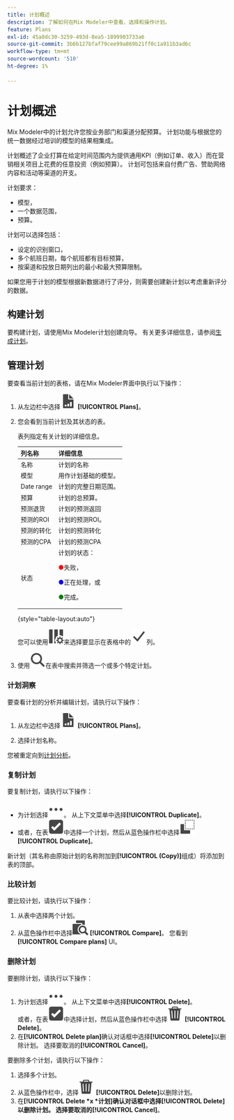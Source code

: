 ```yaml
---
title: 计划概述
description: 了解如何在Mix Modeler中查看、选择和操作计划。
feature: Plans
exl-id: 45a8dc30-3259-493d-8ea5-1899903733a6
source-git-commit: 3b6b127bfaf79cee99a869b21ff0c1a911b3ad6c
workflow-type: tm+mt
source-wordcount: '510'
ht-degree: 1%

---
```


# 计划概述

Mix Modeler中的计划允许您按业务部门和渠道分配预算。 计划功能与根据您的统一数据经过培训的模型的结果相集成。

计划概述了企业打算在给定时间范围内为提供通用KPI（例如订单、收入）而在营销相关项目上花费的任意投资（例如预算）。 计划可包括来自付费广告、赞助网络内容和活动等渠道的开支。

计划要求：

- 模型，
- 一个数据范围，
- 预算。

计划可以选择包括：

- 设定的识别窗口，
- 多个航班日期，每个航班都有目标预算，
- 按渠道和投放日期列出的最小和最大预算限制。

如果您用于计划的模型根据新数据进行了评分，则需要创建新计划以考虑重新评分的数据。


## 构建计划

要构建计划，请使用Mix Modeler计划创建向导。 有关更多详细信息，请参阅[生成计划](build.md)。

## 管理计划

要查看当前计划的表格，请在Mix Modeler界面中执行以下操作：

1. 从左边栏中选择![](/help/assets/icons/FileChart.svg) **[!UICONTROL Plans]**。

1. 您会看到当前计划及其状态的表。

   表列指定有关计划的详细信息。

   | 列名称 | 详细信息 |
   |---|---|
   | 名称 | 计划的名称 |
   | 模型 | 用作计划基础的模型。 |
   | Date range | 计划的完整日期范围。 |
   | 预算 | 计划的总预算。 |
   | 预测退货 | 计划的预测返回 |
   | 预测的ROI | 计划的预测ROI。 |
   | 预测的转化 | 计划的预测转化 |
   | 预测的CPA | 计划的预测CPA |
   | 状态 | 计划的状态： <p><span style="color:red">●</span>失败， <p><span style="color:blue">●</span>正在处理，或 <p><span style="color:green">●</span>完成。 |

   {style="table-layout:auto"}

   您可以使用![ColumnSetting](/help/assets/icons/ColumnSetting.svg)来选择要显示在表格中的![复选标记](/help/assets/icons/Checkmark.svg)列。

1. 使用![搜索](/help/assets/icons/Search.svg)在表中搜索并筛选一个或多个特定计划。

### 计划洞察

要查看计划的分析并编辑计划，请执行以下操作：

1. 从左边栏中选择![PLan](/help/assets/icons/FileChart.svg) **[!UICONTROL Plans]**。

1. 选择计划名称。

您被重定向到[计划分析](insights.md)。


### 复制计划

要复制计划，请执行以下操作：

- 为计划选择![更多](/help/assets/icons/More.svg)。 从上下文菜单中选择&#x200B;**[!UICONTROL Duplicate]**。
- 或者，在表![SelectBox](/help/assets/icons/SelectBox.svg)中选择一个计划，然后从蓝色操作栏中选择![复制](/help/assets/icons/Copy.svg) **[!UICONTROL Duplicate]**。

新计划（其名称由原始计划的名称附加到&#x200B;**[!UICONTROL (Copy)]**&#x200B;组成）将添加到表的顶部。

### 比较计划

要比较计划，请执行以下操作：

1. 从表中选择两个计划。
1. 从蓝色操作栏中选择![比较](/help/assets/icons/Compare.svg) **[!UICONTROL Compare]**。 您看到&#x200B;**[!UICONTROL Compare plans]** UI。


### 删除计划

要删除计划，请执行以下操作：

1. 为计划选择![更多](/help/assets/icons/More.svg)。 从上下文菜单中选择&#x200B;**[!UICONTROL Delete]**。 <br/>或者，在表![SelectBox](/help/assets/icons/SelectBox.svg)中选择计划，然后从蓝色操作栏中选择![删除](/help/assets/icons/Delete.svg) **[!UICONTROL Delete]**。
1. 在&#x200B;**[!UICONTROL Delete plan]**&#x200B;确认对话框中选择&#x200B;**[!UICONTROL Delete]**&#x200B;以删除计划。 选择要取消的&#x200B;**[!UICONTROL Cancel]**。

要删除多个计划，请执行以下操作：

1. 选择多个计划。
1. 从蓝色操作栏中，选择![删除](/help/assets/icons/Delete.svg) **[!UICONTROL Delete]**&#x200B;以删除计划。
1. 在&#x200B;**[!UICONTROL Delete *x *计划]**确认对话框中选择&#x200B;**[!UICONTROL Delete]**以删除计划。 选择要取消的&#x200B;**[!UICONTROL Cancel]**。


